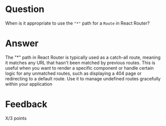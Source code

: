 # Question

When is it appropriate to use the `"*"` path for a `Route` in React Router?

# Answer

The "\*" path in React Router is typically used as a catch-all route, meaning it matches any URL that hasn't been matched by previous routes. This is useful when you want to render a specific component or handle certain logic for any unmatched routes, such as displaying a 404 page or redirecting to a default route. Use it to manage undefined routes gracefully within your application

# Feedback

X/3 points

